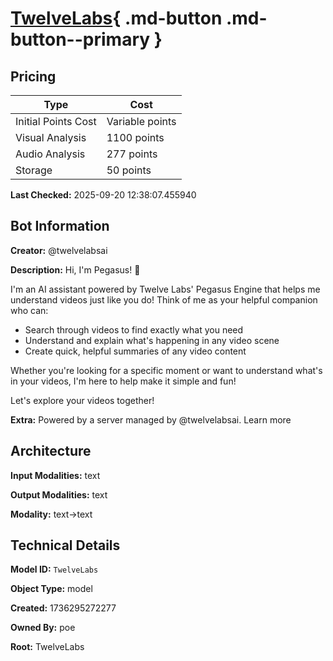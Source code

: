 # [TwelveLabs](https://poe.com/TwelveLabs){ .md-button .md-button--primary }

## Pricing

| Type | Cost |
|------|------|
| Initial Points Cost | Variable points |
| Visual Analysis | 1100 points |
| Audio Analysis | 277 points |
| Storage | 50 points |

**Last Checked:** 2025-09-20 12:38:07.455940


## Bot Information

**Creator:** @twelvelabsai

**Description:** Hi, I'm Pegasus! 👋

I'm an AI assistant powered by Twelve Labs' Pegasus Engine that helps me understand videos just like you do! Think of me as your helpful companion who can:

- Search through videos to find exactly what you need
- Understand and explain what's happening in any video scene
- Create quick, helpful summaries of any video content

Whether you're looking for a specific moment or want to understand what's in your videos, I'm here to help make it simple and fun!

Let's explore your videos together!

**Extra:** Powered by a server managed by @twelvelabsai. Learn more


## Architecture

**Input Modalities:** text

**Output Modalities:** text

**Modality:** text->text


## Technical Details

**Model ID:** `TwelveLabs`

**Object Type:** model

**Created:** 1736295272277

**Owned By:** poe

**Root:** TwelveLabs
